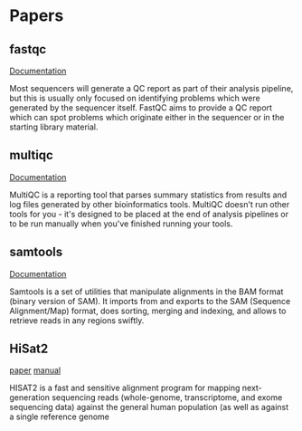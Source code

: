 # Papers

## fastqc
[Documentation](https://www.bioinformatics.babraham.ac.uk/projects/fastqc/Help/)

Most sequencers will generate a QC report as part of their analysis pipeline, but this is usually only focused on identifying problems which were generated by the sequencer itself. FastQC aims to provide a QC report which can spot problems which originate either in the sequencer or in the starting library material.

## multiqc
[Documentation](https://multiqc.info/docs/)

MultiQC is a reporting tool that parses summary statistics from results and log files generated by other bioinformatics tools. MultiQC doesn't run other tools for you - it's designed to be placed at the end of analysis pipelines or to be run manually when you've finished running your tools.

## samtools
[Documentation](http://www.htslib.org/doc/samtools.html)

Samtools is a set of utilities that manipulate alignments in the BAM format (binary version of SAM). It imports from and exports to the SAM (Sequence Alignment/Map) format, does sorting, merging and indexing, and allows to retrieve reads in any regions swiftly.

## HiSat2
[paper](https://www.nature.com/articles/s41587-019-0201-4)
[manual](http://daehwankimlab.github.io/hisat2/manual/)

HISAT2 is a fast and sensitive alignment program for mapping next-generation sequencing reads (whole-genome, transcriptome, and exome sequencing data) against the general human population (as well as against a single reference genome
